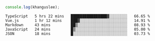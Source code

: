 ```js
console.log(khanguslee);
```

<!--START_SECTION:waka-->
```text
TypeScript   5 hrs 22 mins   ████████████████▓░░░░░░░░   66.65 % 
Vue.js       1 hr 12 mins    ███▓░░░░░░░░░░░░░░░░░░░░░   14.91 % 
Markdown     43 mins         ██▒░░░░░░░░░░░░░░░░░░░░░░   08.93 % 
JavaScript   24 mins         █▒░░░░░░░░░░░░░░░░░░░░░░░   05.00 % 
JSON         18 mins         █░░░░░░░░░░░░░░░░░░░░░░░░   03.73 % 
```
<!--END_SECTION:waka-->

<!--
**khanguslee/khanguslee** is a ✨ _special_ ✨ repository because its `README.md` (this file) appears on your GitHub profile.

Here are some ideas to get you started:

- 🔭 I’m currently working on ...
- 🌱 I’m currently learning ...
- 👯 I’m looking to collaborate on ...
- 🤔 I’m looking for help with ...
- 💬 Ask me about ...
- 📫 How to reach me: ...
- 😄 Pronouns: ...
- ⚡ Fun fact: ...
-->
